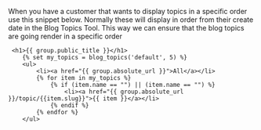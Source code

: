  When you have a customer that wants to display topics in a specific order use this snippet below. Normally these 
will display in order from their create date in the Blog Topics Tool. This way we can ensure that the blog topics are going
render in a specific order

```
 <h1>{{ group.public_title }}</h1>
    {% set my_topics = blog_topics('default', 5) %}
    <ul>
        <li><a href="{{ group.absolute_url }}">All</a></li>
        {% for item in my_topics %}
            {% if (item.name == "") || (item.name == "") %}
                <li><a href="{{ group.absolute_url }}/topic/{{item.slug}}">{{ item }}</a></li>
            {% endif %}
        {% endfor %}
    </ul>
 ```
